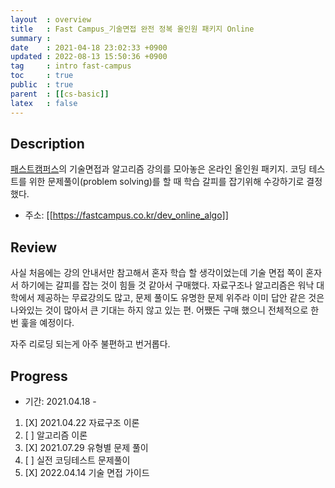 ```yaml
---
layout  : overview
title   : Fast Campus_기술면접 완전 정복 올인원 패키지 Online
summary : 
date    : 2021-04-18 23:02:33 +0900
updated : 2022-08-13 15:50:36 +0900
tag     : intro fast-campus
toc     : true
public  : true
parent  : [[cs-basic]]
latex   : false
---
```


## Description

[패스트캠퍼스](https://fastcampus.co.kr)의 기술면접과 알고리즘 강의를 모아놓은 온라인 올인원 패키지. 코딩 테스트를 위한 문제풀이(problem solving)를 할 때 학습 갈피를 잡기위해 수강하기로 결정했다.

+ 주소: [[https://fastcampus.co.kr/dev_online_algo]]

## Review

사실 처음에는 강의 안내서만 참고해서 혼자 학습 할 생각이었는데 기술 면접 쪽이 혼자서 하기에는 갈피를 잡는 것이 힘들 것 같아서 구매했다. 자료구조나 알고리즘은 워낙 대학에서 제공하는 무료강의도 많고, 문제 풀이도 유명한 문제 위주라 이미 답안 같은 것은 나와있는 것이 많아서 큰 기대는 하지 않고 있는 편. 어쨌든 구매 했으니 전체적으로 한 번 훑을 예정이다.

자주 리로딩 되는게 아주 불편하고 번거롭다.

## Progress

+ 기간: 2021.04.18 -

1. [X] 2021.04.22 자료구조 이론
1. [ ] 알고리즘 이론
1. [X] 2021.07.29 유형별 문제 풀이
1. [ ] 실전 코딩테스트 문제풀이
1. [X] 2022.04.14 기술 면접 가이드
